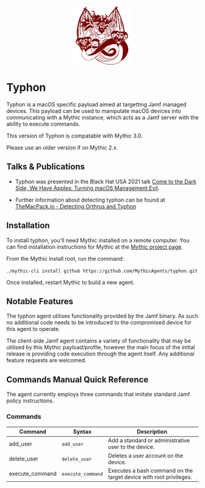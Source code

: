 <p align="center">
  <img alt="Typhon Logo" src="agent_icons/typhon.svg" height="30%" width="30%">
</p>

# Typhon

Typhon is a macOS specific payload aimed at targetting Jamf managed devices. This payload can be used to manipulate macOS devices into communicating with a Mythic instance, which acts as a Jamf server with the ability to execute commands.

This version of Typhon is compatable with Mythic 3.0.

Please use an older version if on Mythic 2.x.

## Talks & Publications

- Typhon was presented in the Black Hat USA 2021 talk [Come to the Dark Side, We Have Apples: Turning macOS Management Evil](https://www.blackhat.com/us-21/briefings/schedule/index.html#come-to-the-dark-side-we-have-apples-turning-macos-management-evil-23582).

- Further information about detecting typhon can be found at [TheMacPack.io - Detecting Orthrus and Typhon](https://themacpack.io/posts/Detecting-Orthrus-and-Typhon/)

## Installation
To install typhon, you'll need Mythic installed on a remote computer. You can find installation instructions for Mythic at the [Mythic project page](https://github.com/its-a-feature/Mythic/).

From the Mythic install root, run the command:

`./mythic-cli install github https://github.com/MythicAgents/typhon.git`

Once installed, restart Mythic to build a new agent.

## Notable Features

The typhon agent utilises functionality provided by the Jamf binary. As such no additional code needs to be introduced to the compromised device for this agent to operate.

The client-side Jamf agent contains a variety of functionality that may be utilised by this Mythic payload/profile, however the main focus of the initial release is providing code execution through the agent itself. Any additional feature requests are welcomed. 

## Commands Manual Quick Reference

The agent currently employs three commands that imitate standard Jamf policy instructions.

### Commands 

Command | Syntax | Description
------- | ------ | -----------
add_user | `add_user` | Add a standard or administrative user to the device.
delete_user | `delete_user` | Deletes a user account on the device.
execute_command | `execute_command` | Executes a bash command on the target device with root privileges.

